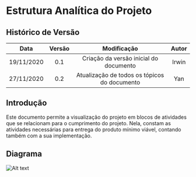 # Estrutura Analítica do Projeto
## Histórico de Versão
| Data | Versão | Modificação | Autor |
| --- | :---: | :---: | :---: |
| 19/11/2020 | 0.1 | Criação da versão inicial do documento | Irwin |
| 27/11/2020 | 0.2 | Atualização de todos os tópicos do documento | Yan |
## Introdução
Este documento permite a visualização do projeto em blocos de atividades que se relacionam para o cumprimento do projeto. Nela, constam as atividades necessárias para entrega do produto mínimo viável, contando também com a sua implementação.
## Diagrama
![Alt text](./Diagrama.png)